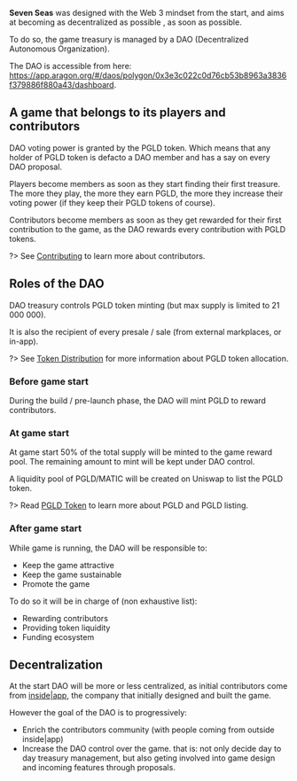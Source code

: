 **Seven Seas** was designed with the Web 3 mindset from the start, and aims at becoming as decentralized as possible , as soon as possible.

To do so, the game treasury is managed by a DAO (Decentralized Autonomous Organization).

The DAO is accessible from here: https://app.aragon.org/#/daos/polygon/0x3e3c022c0d76cb53b8963a3836f379886f880a43/dashboard.

## A game that belongs to its players and contributors

DAO voting power is granted by the PGLD token. Which means that any holder of PGLD token is defacto a DAO member and has a say on every DAO proposal.

Players become members as soon as they start finding their first treasure. The more they play, the more they earn PGLD, the more they increase their voting power (if they keep their PGLD tokens of course).

Contributors become members as soon as they get rewarded for their first contribution to the game, as the DAO rewards every contribution with PGLD tokens.

?> See [Contributing](governance/contributing.md) to learn more about contributors.

## Roles of the DAO

DAO treasury controls PGLD token minting (but max supply is limited to 21 000 000).

It is also the recipient of every presale / sale (from external markplaces, or in-app).

?> See [Token Distribution](tokenomics/token_distribution.md) for more information about PGLD token allocation.

### Before game start

During the build / pre-launch phase, the DAO will mint PGLD to reward contributors.

### At game start

At game start 50% of the total supply will be minted to the game reward pool. The remaining amount to mint will be kept under DAO control.

A liquidity pool of PGLD/MATIC will be created on Uniswap to list the PGLD token.

?> Read [PGLD Token](tokenomics/pgld_token.md) to learn more about PGLD and PGLD listing.

### After game start

While game is running, the DAO will be responsible to:
- Keep the game attractive
- Keep the game sustainable
- Promote the game

To do so it will be in charge of (non exhaustive list):
- Rewarding contributors
- Providing token liquidity
- Funding ecosystem


## Decentralization

At the start DAO will be more or less centralized, as initial contributors come from [inside|app](https://www.insideapp.fr), the company that initially designed and built the game.

However the goal of the DAO is to progressively:
- Enrich the contributors community (with people coming from outside inside|app)
- Increase the DAO control over the game. that is: not only decide day to day treasury management, but also geting involved into game design and incoming features through proposals.